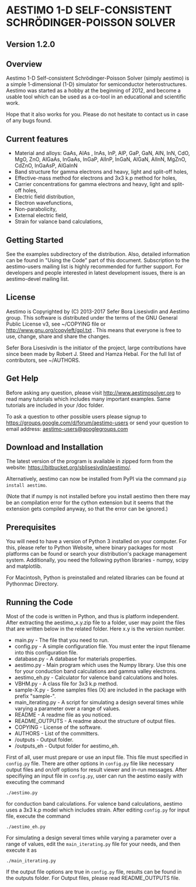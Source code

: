 AESTIMO 1-D SELF-CONSISTENT SCHRÖDINGER-POISSON SOLVER
======================================================
Version 1.2.0
-------------

Overview
--------

Aestimo 1-D Self-consistent Schrödinger-Poisson Solver (simply aestimo) is a simple 1-dimensional (1-D) simulator for semiconductor heterostructures. Aestimo was started as a hobby at the beginning of 2012, and become a usable tool which can be used as a co-tool in an educational and scientific work.

Hope that it also works for you. Please do not hesitate to contact us in case of any bugs found.

Current features
----------------

  * Material and alloys: GaAs, AlAs , InAs, InP, AlP, GaP, GaN, AlN, InN, CdO, MgO, ZnO, AlGaAs, InGaAs, InGaP, AlInP, InGaN, AlGaN, AlInN, MgZnO, CdZnO, InGaAsP, AlGaInN
  * Band structure for gamma electrons and heavy, light and split-off holes,
  * Effective-mass method for electrons and 3x3 k.p method for holes,
  * Carrier concentrations for gamma electrons and heavy, light and split-off holes,
  * Electric field distribution,
  * Electron wavefunctions,
  * Non-parabolicity,
  * External electric field,
  * Strain for valance band calculations,

Getting Started
---------------

See the examples subdirectory of the distribution. Also, detailed information can be found in "Using the Code" part of this document. Subscription to the aestimo-users mailing list is highly recommended for further support. For developers and people interested in latest development issues, there is an aestimo-devel mailing list.

License
-------

Aestimo is Copyrighted by (C) 2013-2017 Sefer Bora Lisesivdin and Aestimo group. This software is distributed under the terms of the GNU General Public License v3, see ~/COPYING file or http://www.gnu.org/copyleft/gpl.txt . This means that everyone is free to use, change, share and share the changes.

Sefer Bora Lisesivdin is the initiator of the project, large contributions have since been made by Robert J. Steed and Hamza Hebal. For the full list of contributors, see ~/AUTHORS.

Get Help
--------
Before asking any question, please visit http://www.aestimosolver.org to read many tutorials which includes many important examples. Same tutorials are included in your /doc folder.

To ask a question to other possible users please signup to https://groups.google.com/d/forum/aestimo-users
or send your question to email address: aestimo-users@googlegroups.com

Download and Installation
-------------------------

The latest version of the program is available in zipped form from the website: https://bitbucket.org/sblisesivdin/aestimo/.

Alternatively, aestimo can now be installed from PyPI via the command `pip install aestimo`.

(Note that if numpy is not installed before you install aestimo then there may be an compilation error for the cython extension but it seems that the extension gets compiled anyway, so that the error can be ignored.)

Prerequisites
-------------

You will need to have a version of Python 3 installed on your computer. For this, please refer to Python Website, where binary packages for most platforms can be found or search your distribution's package management system. Additionally, you need the following python libraries - numpy, scipy and matplotlib.

For Macintosh, Python is preinstalled and related libraries can be found at Pythonmac Directory.

Running the Code
----------------
Most of the code is written in Python, and thus is platform independent. After extracting the aestimo_x.y.zip file to a folder, user may point the files that are written below in the related folder. Here x.y is the version number.

  * main.py - The file that you need to run.
  * config.py - A simple configuration file. You must enter the input filename into this configuration file.
  * database.py - A database for materials properties.
  * aestimo.py - Main program which uses the Numpy library. Use this one for your conduction band calculations and gamma valley electrons.
  * aestimo_eh.py - Calculator for valence band calculations and holes.
  * VBHM.py - A class file for 3x3 k.p method.
  * sample-X.py - Some samples files (X) are included in the package with prefix "sample-".
  * main_iterating.py - A script for simulating a design several times while varying a parameter over a range of values.
  * README - A readme file as you noticed.
  * README_OUTPUTS - A readme about the structure of output files.
  * COPYING - License of the software.
  * AUTHORS - List of the committers.
  * /outputs - Output folder.
  * /outputs_eh - Output folder for aestimo_eh.

First of all, user must prepare or use an input file. This file must specified in `config.py` file. There are other options in `config.py` file like necessary output files and on/off options for result viewer and in-run messages. After specifiying an input file in `config.py`, user can run the aestimo easily with executing the command

    ./aestimo.py

for conduction band calculations. For valence band calculations, aestimo uses a 3x3 k.p model which includes strain. After editing `config.py` for input file, execute the command

    ./aestimo_eh.py

For simulating a design several times while varying a parameter over a range of values, edit the `main_iterating.py` file for your needs, and then execute it as

    ./main_iterating.py

If the output file options are true in ``config.py`` file, results can be found in the outputs folder. For Output files, please read README_OUTPUTS file.
